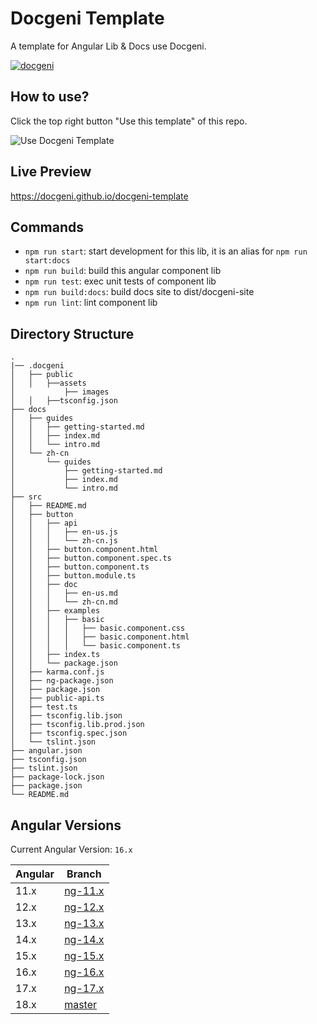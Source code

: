 # Docgeni Template

A template for Angular Lib & Docs use Docgeni.

[![docgeni](https://img.shields.io/badge/docs%20by-docgeni-348fe4)](https://github.com/docgeni/docgeni)

## How to use?

Click the top right button "Use this template" of this repo.

![Use Docgeni Template](https://cdn.pingcode.com/open-sources/docgeni/use-docgeni-template.png)

## Live Preview

https://docgeni.github.io/docgeni-template

## Commands
- `npm run start`: start development for this lib, it is an alias for `npm run start:docs`
- `npm run build`: build this angular component lib
- `npm run test`: exec unit tests of component lib
- `npm run build:docs`: build docs site to dist/docgeni-site
- `npm run lint`: lint component lib
## Directory Structure

```
.
|── .docgeni
│   ├── public
│   │   ├──assets
│           ├── images
│   │   ├──tsconfig.json
├── docs
│   ├── guides
│   │   ├── getting-started.md
│   │   ├── index.md
│   │   └── intro.md
│   └── zh-cn
│       └── guides
│           ├── getting-started.md
│           ├── index.md
│           └── intro.md
├── src
│   ├── README.md
│   ├── button
│   │   ├── api
│   │   │   ├── en-us.js
│   │   │   └── zh-cn.js
│   │   ├── button.component.html
│   │   ├── button.component.spec.ts
│   │   ├── button.component.ts
│   │   ├── button.module.ts
│   │   ├── doc
│   │   │   ├── en-us.md
│   │   │   └── zh-cn.md
│   │   ├── examples
│   │   │   ├── basic
│   │   │   │   ├── basic.component.css
│   │   │   │   ├── basic.component.html
│   │   │   │   └── basic.component.ts
│   │   ├── index.ts
│   │   └── package.json
│   ├── karma.conf.js
│   ├── ng-package.json
│   ├── package.json
│   ├── public-api.ts
│   ├── test.ts
│   ├── tsconfig.lib.json
│   ├── tsconfig.lib.prod.json
│   ├── tsconfig.spec.json
│   └── tslint.json
├── angular.json
├── tsconfig.json
├── tslint.json
├── package-lock.json
├── package.json
└── README.md

```

## Angular Versions

Current Angular Version: `16.x`

Angular|Branch|
--|--
11.x|[ng-11.x](https://github.com/docgeni/docgeni-template/tree/ng-11.x)
12.x|[ng-12.x](https://github.com/docgeni/docgeni-template/tree/ng-12.x)
13.x|[ng-13.x](https://github.com/docgeni/docgeni-template/tree/ng-13.x)
14.x|[ng-14.x](https://github.com/docgeni/docgeni-template/tree/ng-14.x)
15.x|[ng-15.x](https://github.com/docgeni/docgeni-template/tree/ng-15.x)
16.x|[ng-16.x](https://github.com/docgeni/docgeni-template/tree/ng-16.x)
17.x|[ng-17.x](https://github.com/docgeni/docgeni-template/tree/ng-17.x)
18.x|[master](https://github.com/docgeni/docgeni-template/tree/master)
